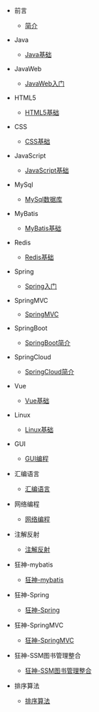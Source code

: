 - 前言
    - [简介](zh-cn/README.md)

- Java
    - [Java基础](zh-cn/Java/JAVA基础.md)

- JavaWeb   
    - [JavaWeb入门](zh-cn/JavaWeb/JavaWeb.md)

- HTML5
    - [HTML5基础](zh-cn/HTML/HTML.md)

- CSS
    - [CSS基础](zh-cn/CSS/CSS.md)

- JavaScript
    - [JavaScript基础](zh-cn/JavaScript/JavaScript.md)

- MySql   
    - [MySql数据库](zh-cn/MySql/MySql数据库.md)

- MyBatis   
    - [MyBatis基础](zh-cn/MyBatis/MyBatis.md)

- Redis
    - [Redis基础](zh-cn/Redis/Redis.md)

- Spring   
    - [Spring入门](zh-cn/Spring/Spring.md)

- SpringMVC   
    - [SpringMVC](zh-cn/SpringMVC/SpringMVC.md)

- SpringBoot   
    - [SpringBoot简介](zh-cn/SpringBoot/SpringBoot.md)

- SpringCloud   
    - [SpringCloud简介](zh-cn/SpringCloud/SpringCloud.md)

- Vue   
    - [Vue基础](zh-cn/Vue/Vue基础.md)
- Linux   
    - [Linux基础](zh-cn/Linux基础/Linux基础.md)
- GUI   
    - [GUI编程](zh-cn/GUI/GUI.md)

- 汇编语言   
    - [汇编语言](zh-cn/汇编语言/汇编语言.md)
- 网络编程   
    - [网络编程](zh-cn/网络编程/网络编程.md)
- 注解反射   
    - [注解反射](zh-cn/注解反射/注解反射.md)

- 狂神-mybatis   
    - [狂神-mybatis](zh-cn/狂神-mybatis/狂神-mybatis.md)

- 狂神-Spring   
    - [狂神-Spring](zh-cn/狂神-Spring/狂神-Spring.md)

- 狂神-SpringMVC   
    - [狂神-SpringMVC](zh-cn/狂神-SpringMVC/狂神-SpringMVC.md)

- 狂神-SSM图书管理整合   
    - [狂神-SSM图书管理整合](zh-cn/狂神-SSM图书管理整合/狂神-SSM图书管理整合.md)

- 排序算法
    - [排序算法](zh-cn/排序算法.md)
